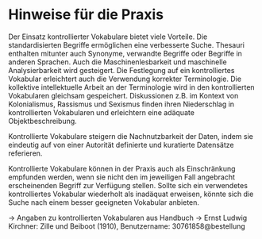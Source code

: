 # Hinweise für die Praxis

Der Einsatz kontrollierter Vokabulare bietet viele Vorteile.
Die standardisierten Begriffe ermöglichen eine verbesserte Suche.
Thesauri enthalten mitunter auch Synonyme, verwandte Begriffe oder Begriffe in anderen Sprachen.
Auch die Maschinenlesbarkeit und maschinelle Analysierbarkeit wird gesteigert.
Die Festlegung auf ein kontrolliertes Vokabular erleichtert auch die Verwendung korrekter Terminologie.
Die kollektive intellektuelle Arbeit an der Terminologie wird in den kontrollierten Vokabularen gleichsam gespeichert.
Diskussionen z.B. im Kontext von Kolonialismus, Rassismus und Sexismus finden ihren Niederschlag in kontrollierten Vokabularen und erleichtern eine adäquate Objektbeschreibung.

Kontrollierte Vokabulare steigern die Nachnutzbarkeit der Daten, indem sie eindeutig auf von einer Autorität definierte und kuratierte Datensätze referieren.

Kontrollierte Vokabulare können in der Praxis auch als Einschränkung empfunden werden, wenn sie nicht den im jeweiligen Fall angebracht erscheinenden Begriff zur Verfügung stellen.
Sollte sich ein verwendetes kontrolliertes Vokabular wiederholt als inadäquat erweisen, könnte sich die Suche nach einem besser geeigneten Vokabular anbieten.

-> Angaben zu kontrollierten Vokabularen aus Handbuch
->  Ernst Ludwig Kirchner: Zille und Beiboot (1910), Benutzername: 30761858@bestellung


